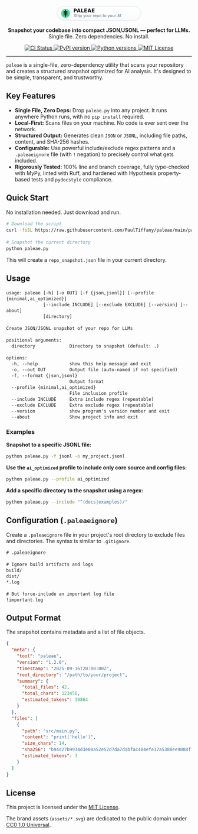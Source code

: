 <p align="center">
  <picture>
    <source media="(prefers-color-scheme: dark)" srcset="./assets/paleae-badge-dark.svg">
    <img alt="Paleae — Ship your repo to your AI" src="./assets/paleae-badge-light.svg" width="230">
  </picture>
</p>

<p align="center">
  <strong>Snapshot your codebase into compact JSON/JSONL — perfect for LLMs.</strong>
  <br>
  Single file. Zero dependencies. No install.
</p>

<p align="center">
  <a href="https://github.com/PaulTiffany/paleae/actions/workflows/ci.yml">
    <img src="https://github.com/PaulTiffany/paleae/actions/workflows/ci.yml/badge.svg" alt="CI Status">
  </a>
  <a href="https://pypi.org/project/paleae/">
    <img src="https://img.shields.io/pypi/v/paleae.svg?color=5EE1A0&label=pypi%20package" alt="PyPI version">
  </a>
  <a href="https://pypi.org/project/paleae/">
    <img src="https://img.shields.io/pypi/pyversions/paleae.svg" alt="Python versions">
  </a>
  <a href="./LICENSE">
    <img src="https://img.shields.io/badge/license-MIT-informational.svg" alt="MIT License">
  </a>
</p>

---

`paleae` is a single-file, zero-dependency utility that scans your repository and creates a structured snapshot optimized for AI analysis. It's designed to be simple, transparent, and trustworthy.

## Key Features

*   **Single File, Zero Deps:** Drop `paleae.py` into any project. It runs anywhere Python runs, with no `pip install` required.
*   **Local-First:** Scans files on your machine. No code is ever sent over the network.
*   **Structured Output:** Generates clean `JSON` or `JSONL`, including file paths, content, and SHA-256 hashes.
*   **Configurable:** Use powerful include/exclude regex patterns and a `.paleaeignore` file (with `!` negation) to precisely control what gets included.
*   **Rigorously Tested:** 100% line and branch coverage, fully type-checked with MyPy, linted with Ruff, and hardened with Hypothesis property-based tests and `pydocstyle` compliance.

## Quick Start

No installation needed. Just download and run.

```bash
# Download the script
curl -fsSL https://raw.githubusercontent.com/PaulTiffany/paleae/main/paleae.py -o paleae.py

# Snapshot the current directory
python paleae.py
```

This will create a `repo_snapshot.json` file in your current directory.

## Usage

```
usage: paleae [-h] [-o OUT] [-f {json,jsonl}] [--profile {minimal,ai_optimized}]
              [--include INCLUDE] [--exclude EXCLUDE] [--version] [--about]
              [directory]

Create JSON/JSONL snapshot of your repo for LLMs

positional arguments:
  directory             Directory to snapshot (default: .)

options:
  -h, --help            show this help message and exit
  -o, --out OUT         Output file (auto-named if not specified)
  -f, --format {json,jsonl}
                        Output format
  --profile {minimal,ai_optimized}
                        File inclusion profile
  --include INCLUDE     Extra include regex (repeatable)
  --exclude EXCLUDE     Extra exclude regex (repeatable)
  --version             show program's version number and exit
  --about               Show project info and exit
```

### Examples

**Snapshot to a specific JSONL file:**
```bash
python paleae.py -f jsonl -o my_project.jsonl
```

**Use the `ai_optimized` profile to include only core source and config files:**
```bash
python paleae.py --profile ai_optimized
```

**Add a specific directory to the snapshot using a regex:**
```bash
python paleae.py --include "^(docs|examples)/"
```

## Configuration (`.paleaeignore`)

Create a `.paleaeignore` file in your project's root directory to exclude files and directories. The syntax is similar to `.gitignore`.

```
# .paleaeignore

# Ignore build artifacts and logs
build/
dist/
*.log

# But force-include an important log file
!important.log
```

## Output Format

The snapshot contains metadata and a list of file objects.

```json
{
  "meta": {
    "tool": "paleae",
    "version": "1.2.0",
    "timestamp": "2025-09-16T20:00:00Z",
    "root_directory": "/path/to/your/project",
    "summary": {
      "total_files": 42,
      "total_chars": 123456,
      "estimated_tokens": 30864
    }
  },
  "files": [
    {
      "path": "src/main.py",
      "content": "print('hello')",
      "size_chars": 14,
      "sha256": "b94d27b9934d3e08a52e52d7da7dabfac484efe37a5380ee9088f7ace2efcde9",
      "estimated_tokens": 3
    }
  ]
}
```

## License

This project is licensed under the [MIT License](./LICENSE).

The brand assets (`assets/*.svg`) are dedicated to the public domain under [CC0 1.0 Universal](./assets/LICENSE.txt).
